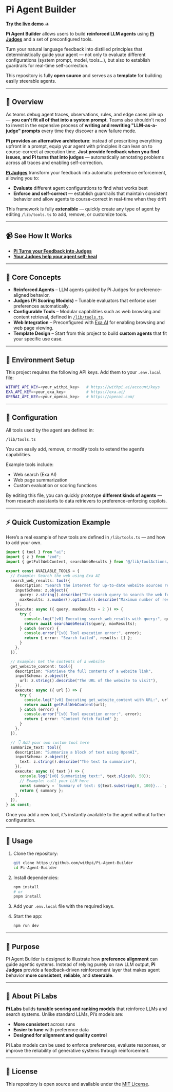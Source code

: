 # Pi Agent Builder

**[Try the live demo →](https://agent-builder.withpi.ai)**

**Pi Agent Builder** allows users to build **reinforced LLM agents** using **[Pi Judges](https://code.withpi.ai/score/writing_rubrics)** and a set of preconfigured tools.

Turn your natural language feedback into distilled principles that deterministically guide your agent — not only to evaluate different configurations (system prompt, model, tools...), but also to establish guardrails for real-time self-correction.

This repository is fully **open source** and serves as a **template** for building easily steerable agents.

---

## 🚀 Overview

As teams debug agent traces, observations, rules, and edge cases pile up — **you can't fit all of that into a system prompt**. Teams also shouldn't need to invest in the expensive process of **writing and rewriting "LLM-as-a-judge" prompts** every time they discover a new failure mode.

**Pi provides an alternative architecture**: instead of prescribing everything upfront in a prompt, equip your agent with principles it can lean on to course-correct at execution time. **Just provide feedback when you find issues, and Pi turns that into judges** — automatically annotating problems across all traces and enabling self-correction.

**[Pi Judges](https://code.withpi.ai/score/writing_rubrics)** transform your feedback into automatic preference enforcement, allowing you to:
* **Evaluate** different agent configurations to find what works best
* **Enforce and self-correct** — establish guardrails that maintain consistent behavior and allow agents to course-correct in real-time when they drift

This framework is fully **extensible** — quickly create any type of agent by editing `/lib/tools.ts` to add, remove, or customize tools.

---


## 📹 See How It Works

- [**Pi Turns your Feedback into Judges**](https://youtu.be/a3pyUJfpI0k)
- [**Your Judges help your agent self-heal**](https://youtu.be/VXEdSjYojM0)

---

## 🧠 Core Concepts

* **Reinforced Agents** – LLM agents guided by Pi Judges for preference-aligned behavior.
* **Judges (Pi Scoring Models)** – Tunable evaluators that enforce user preferences automatically.
* **Configurable Tools** – Modular capabilities such as web browsing and content retrieval, defined in [`/lib/tools.ts`](./lib/tools.ts).
* **Web Integration** – Preconfigured with [Exa AI](https://exa.ai/) for enabling browsing and web page viewing.
* **Template Design** – Start from this project to build **custom agents** that fit your specific use case.

---

## 🔑 Environment Setup

This project requires the following API keys. Add them to your `.env.local` file:

```bash
WITHPI_API_KEY=<your_withpi_key>   # https://withpi.ai/account/keys
EXA_API_KEY=<your_exa_key>         # https://exa.ai/
OPENAI_API_KEY=<your_openai_key>   # https://openai.com/
```

---

## 🧩 Configuration

All tools used by the agent are defined in:

```
/lib/tools.ts
```

You can easily add, remove, or modify tools to extend the agent’s capabilities.

Example tools include:

* Web search (Exa AI)
* Web page summarization
* Custom evaluation or scoring functions

By editing this file, you can quickly prototype **different kinds of agents** — from research assistants to data retrievers to preference-enforcing copilots.

---

## ⚡ Quick Customization Example

Here’s a real example of how tools are defined in `/lib/tools.ts` — and how to add your own.

```ts
import { tool } from "ai";
import { z } from "zod";
import { getFullWebContent, searchWebResults } from "@/lib/toolActions/searchActions";

export const AVAILABLE_TOOLS = {
  // Example: Search the web using Exa AI
  search_web_results: tool({
    description: "Search the internet for up-to-date website sources relevant to a query",
    inputSchema: z.object({
      query: z.string().describe("The search query to search the web for"),
      maxResults: z.number().optional().describe("Maximum number of results to return (default: 2)"),
    }),
    execute: async ({ query, maxResults = 2 }) => {
      try {
        console.log("[v0] Executing search_web_results with query:", query);
        return await searchWebResults(query, maxResults);
      } catch (error) {
        console.error("[v0] Tool execution error:", error);
        return { error: "Search failed", results: [] };
      }
    },
  }),

  // Example: Get the contents of a website
  get_website_content: tool({
    description: "Retrieve the full contents of a website link",
    inputSchema: z.object({
      url: z.string().describe("The URL of the website to visit"),
    }),
    execute: async ({ url }) => {
      try {
        console.log("[v0] Executing get_website_content with URL:", url);
        return await getFullWebContent(url);
      } catch (error) {
        console.error("[v0] Tool execution error:", error);
        return { error: "Content fetch failed" };
      }
    },
  }),

  // 👇 Add your own custom tool here
  summarize_text: tool({
    description: "Summarize a block of text using OpenAI",
    inputSchema: z.object({
      text: z.string().describe("The text to summarize"),
    }),
    execute: async ({ text }) => {
      console.log("[v0] Summarizing text:", text.slice(0, 50));
      // Example: call your LLM here
      const summary = `Summary of text: ${text.substring(0, 100)}...`;
      return { summary };
    },
  }),
} as const;
```

Once you add a new tool, it’s instantly available to the agent without further configuration.

---

## 🧪 Usage

1. Clone the repository:

   ```bash
   git clone https://github.com/withpi/Pi-Agent-Builder
   cd Pi-Agent-Builder
   ```

2. Install dependencies:

   ```bash
   npm install
   # or
   pnpm install
   ```

3. Add your `.env.local` file with the required keys.

4. Start the app:

   ```bash
   npm run dev
   ```

---

## 🧭 Purpose

Pi Agent Builder is designed to illustrate how **preference alignment** can guide agentic systems.
Instead of relying purely on raw LLM output, **Pi Judges** provide a feedback-driven reinforcement layer that makes agent behavior **more consistent**, **reliable**, and **steerable**.

---

## 🧩 About Pi Labs

[**Pi Labs**](https://withpi.ai) builds **tunable scoring and ranking models** that reinforce LLMs and search systems.
Unlike standard LLMs, Pi’s models are:

* **More consistent** across runs
* **Easier to tune** with preference data
* **Designed for alignment and quality control**

Pi Labs models can be used to enforce preferences, evaluate responses, or improve the reliability of generative systems through reinforcement.

---

## 📄 License

This repository is open source and available under the [MIT License](./LICENSE).
